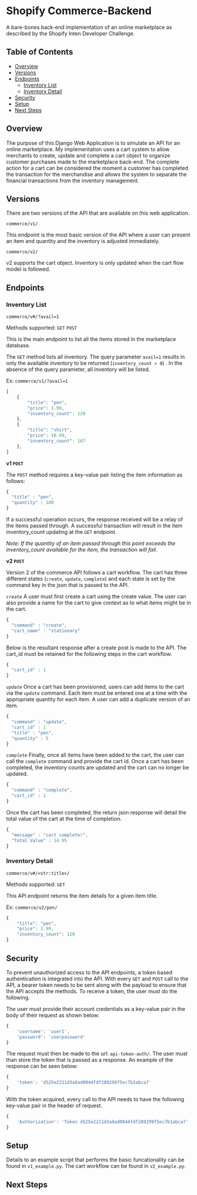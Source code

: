 # Shopify Commerce-Backend
A bare-bones back-end implementation of an online marketplace as described by the Shopify Inten Developer Challenge.

Table of Contents
-----------------

  * [Overview](#overview)
  * [Versions](#versions)
  * [Endpoints](#endpoints)
     * [Inventory List](#inventory-list)
     * [Inventory Detail](#inventory-detail)
   * [Security](#security)
   * [Setup](#setup)
   * [Next Steps](#next-steps)

## Overview
The purpose of this Django Web Application is to simulate an API for an online marketplace. My implementation uses a cart system to allow merchants to create, update and complete a cart object to organize customer purchases made to the marketplace back-end. The complete action for a cart can be considered the moment a customer has completed the transaction for the merchandise and allows the system to separate the financial transactions from the inventory management.

## Versions

There are two versions of the API that are available on this web application. 

`commerce/v1/` 

This endpoint is the most basic version of the API where a user 		can present an item and quantity and the inventory is adjusted immediately.

`commerce/v2/`

v2 supports the cart object. Inventory is only updated when the cart flow model is followed.

## Endpoints
### Inventory List
`commerce/v#/?avail=1` 

Methods supported:
`GET` `POST`

This is the main endpoint to list all the items stored in the marketplace database. 

The `GET` method lists all inventory. The query parameter `avail=1` results in only the available inventory to be returned (`inventory_count > 0`) .  In the absence of the query parameter, all inventory will be listed.

Ex:
`commerce/v1/?avail=1` 

```javascript
[
    {
        "title": "pen",
        "price": 1.99,
        "inventory_count": 120
    },
    {
        "title": "shirt",
        "price": 10.99,
        "inventory_count": 167
    },
]    
```

**v1 `POST`**

The `POST` method requires a key-value pair listing the item information as follows:

```javascript
{
  "title" : "pen",
  "quantity" : 100
}
```
If a successful operation occurs, the response received will be a relay of the items passed through. A successful transaction will result in the item inventory_count updating at the `GET` endpoint.

*Note: If the quantity of an item passed through this point exceeds the inventory_count available for the item, the transaction will fail.*


**v2 `POST`**

Version 2 of the commerce API follows a cart workflow. The cart has three different states (`create`, `update`, `complete`) and each state is set by the command key in the json that is passed to the API.


*`create`*
A user must first create a cart using the create value. The user can also provide a name for the cart to give context as to what items might be in the cart.
```javascript
{
  "command" : "create",
  "cart_name" : "stationary"
}
```
Below is the resultant response after a create post is made to the API. The cart_id must be retained for the following steps in the cart workflow.

```javascript
{
  "cart_id" : 1
}
```

*`update`*
Once a cart has been provisioned, users can add items to the cart via the `update` command. Each item must be entered one at a time with the appropriate quantity for each item. A user can add a duplicate version of an item.
```javascript
{
  "command" : "update",
  "cart_id" : 1
  "title" : "pen",
  "quantity" : 5
}
```
*`complete`*
Finally, once all items have been added to the cart, the user can call the `complete` command and provide the cart  id. Once a cart has been completed, the inventory counts are updated and the cart can no longer be updated.
```javascript
{
  "command" : "complete",
  "cart_id" : 1
}
```
Once the cart has been completed, the return json response will detail the total value of the cart at the time of completion. 
```javascript
{
  "message" : "cart complete!",
  "Total Value" : 14.95
}
```
 ### Inventory Detail
`commerce/v#/<str:title>/`

Methods supported:
`GET` 

This API endpoint returns the item details for a given item title. 

Ex:
`commerce/v2/pen/`
```javascript
{
    "title": "pen",
    "price": 1.99,
    "inventory_count": 120
}
```

## Security

To prevent unauthorized access to the API endpoints, a token based authentication is integrated into the API. With every `GET` and `POST` call to the API, a bearer token needs to be sent along with the payload to ensure that the API accepts the methods. To receive a token, the user must do the following.

The user must provide their account credentials as a key-value pair in the body of their request as shown below:
```javascript
{
	'username': 'user1',
	'password': 'userpassword'
}
```
The request must then be made to the url: `api-token-auth/`. The user must than store the token that is passed as a response. An example of the response can be seen below:
```javascript
{
	'token': 'd525e2211d3a8ad0044fdf289299f5ec7b1abca7'
}
```
With the token acquired, every call to the API needs to have the following key-value pair in the header of request.

```javascript
{
	'Authorization': 'Token d525e2211d3a8ad0044fdf289299f5ec7b1abca7'
}
```
## Setup

Details to an example script that performs the basic funcationality can be found in `v1_example.py`. The cart workflow can be found in `v2_example.py`.

## Next Steps
